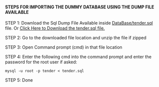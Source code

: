 #### STEPS FOR IMPORTING THE DUMMY DATABASE USING THE DUMP FILE AVAILABLE

STEP 1: Download the Sql Dump File Available inside <a href="https://github.com/shashirajraja/Tender-Management-System/blob/master/DataBase/tender.sql">DataBase/tender.sql</a> file. Or <a href="https://downgit.github.io/#/home?url=https://github.com/shashirajraja/Tender-Management-System/blob/master/DataBase/tender.sql">Click Here to Download the tender.sql file.</a>

STEP 2: Go to the downloaded file location and unzip the file if zipped

STEP 3: Open Command prompt (cmd) in that file location 

STEP 4: Enter the following cmd into the command prompt and enter the password for the root user if asked:

```mysql -u root -p tender < tender.sql```

STEP 5: Done
